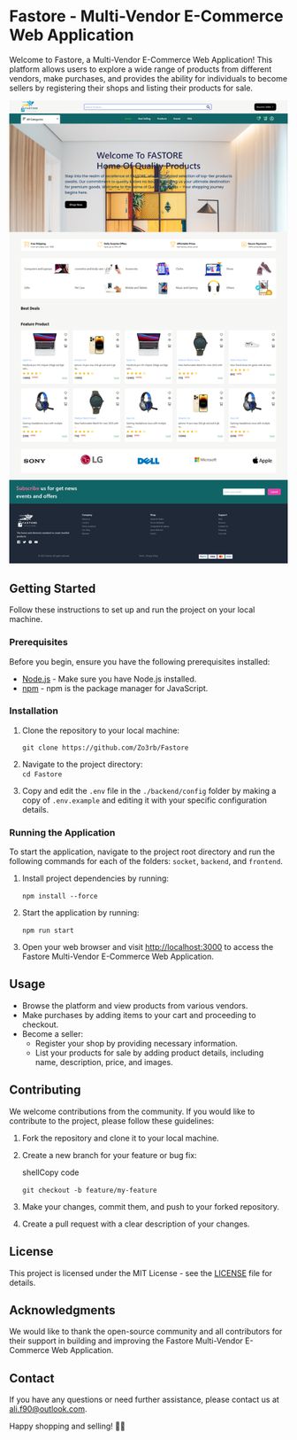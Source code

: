 # Fastore - Multi-Vendor E-Commerce Web Application

Welcome to Fastore, a Multi-Vendor E-Commerce Web Application! This platform allows users to explore a wide range of products from different vendors, make purchases, and provides the ability for individuals to become sellers by registering their shops and listing their products for sale.

!["ss"](./screenshot.png)

## Getting Started

Follow these instructions to set up and run the project on your local machine.

### Prerequisites

Before you begin, ensure you have the following prerequisites installed:

- [Node.js](https://nodejs.org/) - Make sure you have Node.js installed.
- [npm](https://www.npmjs.com/) - npm is the package manager for JavaScript.

### Installation

1. Clone the repository to your local machine:

   ```shell
   git clone https://github.com/Zo3rb/Fastore
   ```

2. Navigate to the project directory:  
   `cd Fastore`
3. Copy and edit the `.env` file in the `./backend/config` folder by making a copy of `.env.example` and editing it with your specific configuration details.

### Running the Application

To start the application, navigate to the project root directory and run the following commands for each of the folders: `socket`, `backend`, and `frontend`.

1. Install project dependencies by running:

   `npm install --force`

2. Start the application by running:

   `npm run start`

3. Open your web browser and visit [http://localhost:3000](http://localhost:3000/) to access the Fastore Multi-Vendor E-Commerce Web Application.

## Usage

- Browse the platform and view products from various vendors.
- Make purchases by adding items to your cart and proceeding to checkout.
- Become a seller:
  - Register your shop by providing necessary information.
  - List your products for sale by adding product details, including name, description, price, and images.

## Contributing

We welcome contributions from the community. If you would like to contribute to the project, please follow these guidelines:

1. Fork the repository and clone it to your local machine.
2. Create a new branch for your feature or bug fix:

   shellCopy code

   `git checkout -b feature/my-feature`

3. Make your changes, commit them, and push to your forked repository.
4. Create a pull request with a clear description of your changes.

## License

This project is licensed under the MIT License - see the [LICENSE](https://chat.openai.com/c/LICENSE) file for details.

## Acknowledgments

We would like to thank the open-source community and all contributors for their support in building and improving the Fastore Multi-Vendor E-Commerce Web Application.

## Contact

If you have any questions or need further assistance, please contact us at [ali.f90@outlook.com](mailto:ali.f90@outlook.com).

Happy shopping and selling! 🛒💼
